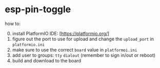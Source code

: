 # esp-pin-toggle

how to:

0. install PlatformIO IDE: [https://platformio.org/]
0. figure out the port to use for upload and change the `upload_port` in `platformio.ini`
0. make sure to use the correct `board` value in `platformoi.ini`
0. add user to groups: `tty` `dialout` (remember to sign in/out or reboot)
0. build and download to the board
